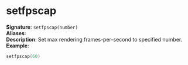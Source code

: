 # setfpscap
**Signature**: `setfpscap(number)` <br> **Aliases**: <br> **Description**: Set max rendering frames-per-second to specified number. <br> **Example**:
```lua
setfpscap(60)
```
